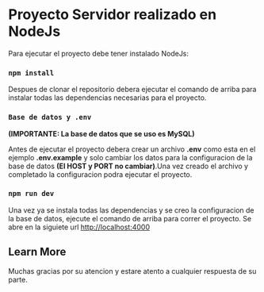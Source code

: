 # Proyecto Servidor realizado en NodeJs

Para ejecutar el proyecto debe tener instalado NodeJs:


### `npm install`

Despues de clonar el repositorio debera ejecutar el comando de arriba para instalar todas las dependencias necesarias para el proyecto.


### `Base de datos y .env`
**(IMPORTANTE: La base de datos que se uso es MySQL)**

Antes de ejecutar el proyecto debera crear un archivo **.env** como esta en el ejemplo **.env.example** y  solo cambiar los datos para la configuracion de la base de datos **(El HOST y PORT no cambiar)**.Una vez creado el archivo y completado la configuracion podra ejecutar el proyecto.

### `npm run dev`

Una vez ya se instala todas las dependencias y se creo la configuracion de la base de datos, ejecute el comando de arriba para correr el proyecto.
Se abre en la siguiete url [http://localhost:4000](http://localhost:4000)

## Learn More

Muchas gracias por su atencion y estare atento a cualquier respuesta de su parte.
